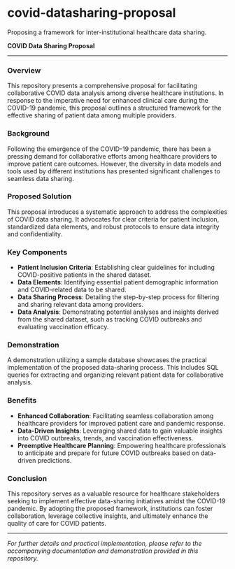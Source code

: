 # covid-datasharing-proposal
Proposing a framework for inter-institutional healthcare data sharing.

**COVID Data Sharing Proposal**

---

### Overview
This repository presents a comprehensive proposal for facilitating collaborative COVID data analysis among diverse healthcare institutions. In response to the imperative need for enhanced clinical care during the COVID-19 pandemic, this proposal outlines a structured framework for the effective sharing of patient data among multiple providers.

### Background
Following the emergence of the COVID-19 pandemic, there has been a pressing demand for collaborative efforts among healthcare providers to improve patient care outcomes. However, the diversity in data models and tools used by different institutions has presented significant challenges to seamless data sharing.

### Proposed Solution
This proposal introduces a systematic approach to address the complexities of COVID data sharing. It advocates for clear criteria for patient inclusion, standardized data elements, and robust protocols to ensure data integrity and confidentiality.

### Key Components
- **Patient Inclusion Criteria**: Establishing clear guidelines for including COVID-positive patients in the shared dataset.
- **Data Elements**: Identifying essential patient demographic information and COVID-related data to be shared.
- **Data Sharing Process**: Detailing the step-by-step process for filtering and sharing relevant data among providers.
- **Data Analysis**: Demonstrating potential analyses and insights derived from the shared dataset, such as tracking COVID outbreaks and evaluating vaccination efficacy.

### Demonstration
A demonstration utilizing a sample database showcases the practical implementation of the proposed data-sharing process. This includes SQL queries for extracting and organizing relevant patient data for collaborative analysis.

### Benefits
- **Enhanced Collaboration**: Facilitating seamless collaboration among healthcare providers for improved patient care and pandemic response.
- **Data-Driven Insights**: Leveraging shared data to gain valuable insights into COVID outbreaks, trends, and vaccination effectiveness.
- **Preemptive Healthcare Planning**: Empowering healthcare professionals to anticipate and prepare for future COVID outbreaks based on data-driven predictions.

### Conclusion
This repository serves as a valuable resource for healthcare stakeholders seeking to implement effective data-sharing initiatives amidst the COVID-19 pandemic. By adopting the proposed framework, institutions can foster collaboration, leverage collective insights, and ultimately enhance the quality of care for COVID patients.

---

*For further details and practical implementation, please refer to the accompanying documentation and demonstration provided in this repository.*
